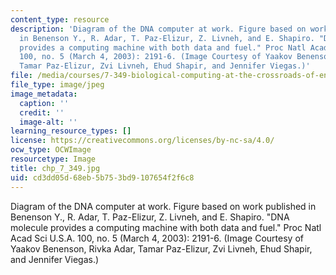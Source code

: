 ```yaml
---
content_type: resource
description: 'Diagram of the DNA computer at work. Figure based on work published
  in Benenson Y., R. Adar, T. Paz-Elizur, Z. Livneh, and E. Shapiro. "DNA molecule
  provides a computing machine with both data and fuel." Proc Natl Acad Sci U.S.A.
  100, no. 5 (March 4, 2003): 2191-6. (Image Courtesy of Yaakov Benenson, Rivka Adar,
  Tamar Paz-Elizur, Zvi Livneh, Ehud Shapir, and Jennifer Viegas.)'
file: /media/courses/7-349-biological-computing-at-the-crossroads-of-engineering-and-science-spring-2005/cd3dd05d68eb5b753bd9107654f2f6c8_chp_7_349.jpg
file_type: image/jpeg
image_metadata:
  caption: ''
  credit: ''
  image-alt: ''
learning_resource_types: []
license: https://creativecommons.org/licenses/by-nc-sa/4.0/
ocw_type: OCWImage
resourcetype: Image
title: chp_7_349.jpg
uid: cd3dd05d-68eb-5b75-3bd9-107654f2f6c8
---
```

Diagram of the DNA computer at work. Figure based on work published in Benenson Y., R. Adar, T. Paz-Elizur, Z. Livneh, and E. Shapiro. "DNA molecule provides a computing machine with both data and fuel." Proc Natl Acad Sci U.S.A. 100, no. 5 (March 4, 2003): 2191-6. (Image Courtesy of Yaakov Benenson, Rivka Adar, Tamar Paz-Elizur, Zvi Livneh, Ehud Shapir, and Jennifer Viegas.)
